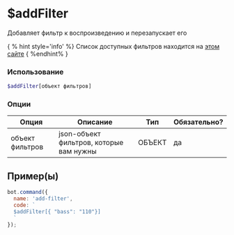 
# $addFilter 

Добавляет фильтр к воспроизведению и перезапускает его

{ % hint style='info' %} Список доступных фильтров находится на [этом сайте](https://ffmpeg.org/ffmpeg-filters.html#Audio-Filters) { %endhint% }


### Использование
 
```php
$addFilter[объект фильтров]
```

### Опции


| Опция | Описание | Тип | Обязательно? |
|--------|-------------|------|----------|
| объект фильтров | json-объект фильтров, которые вам нужны | ОБЪЕКТ | да |


## Пример(ы)

```javascript
bot.command({
  name: 'add-filter',
  code: `
  $addFilter[{ "bass": "110"}]
  `
});
```
